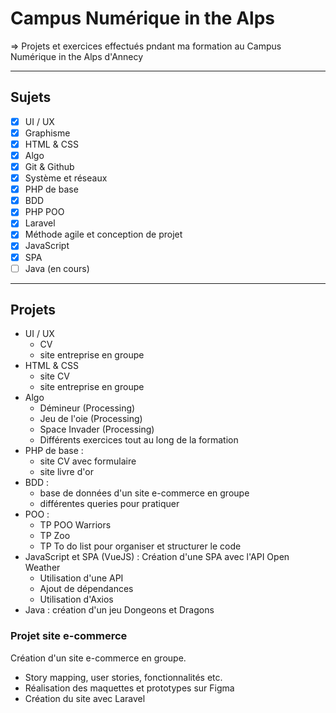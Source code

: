 # Campus Numérique in the Alps

=> Projets et exercices effectués pndant ma formation au Campus Numérique in the Alps d'Annecy
***
## Sujets
- [X] UI / UX
- [X] Graphisme
- [X] HTML & CSS
- [X] Algo
- [X] Git & Github
- [X] Système et réseaux
- [X] PHP de base
- [X] BDD
- [X] PHP POO
- [X] Laravel
- [X] Méthode agile et conception de projet
- [X] JavaScript
- [X] SPA
- [ ] Java (en cours)
***
## Projets
- UI / UX
  - CV
  - site entreprise en groupe
- HTML & CSS
  - site CV
  - site entreprise en groupe
- Algo 
  - Démineur (Processing)
  - Jeu de l'oie (Processing)
  - Space Invader (Processing)
  - Différents exercices tout au long de la formation
- PHP de base : 
  - site CV avec formulaire
  - site livre d'or
- BDD : 
  - base de données d'un site e-commerce en groupe
  - différentes queries pour pratiquer
- POO :
  - TP POO Warriors
  - TP Zoo
  - TP To do list pour organiser et structurer le code
- JavaScript et SPA (VueJS) : Création d'une SPA avec l'API Open Weather
  - Utilisation d'une API
  - Ajout de dépendances
  - Utilisation d'Axios
 - Java : création d'un jeu Dongeons et Dragons
 

### Projet site e-commerce
Création d'un site e-commerce en groupe. []()
- Story mapping, user stories, fonctionnalités etc.
- Réalisation des maquettes et prototypes sur Figma
- Création du site avec Laravel

